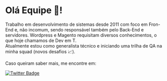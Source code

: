 # Olá Equipe 👊!
Trabalho em desenvolvimento de sistemas desde 2011 com foco em Fron-End e, não incomum, sendo responsável também pelo Back-End e servidores. Wordpress e Magento requisitam diversos conhecimentos, o que hoje chamamos de Dev em T.
<br />Atualmente estou como generalista técnico e iniciando uma trilha de QA na minha squad (novos desafios 📈).
  
Caso queiram saber mais, me encontre em:

[![Twitter Badge](https://img.shields.io/badge/-Twitter-1ca0f1?style=flat-square&labelColor=1ca0f1&logo=twitter&logoColor=white&link=https://twitter.com/omausantos)](https://twitter.com/omausantos)
